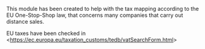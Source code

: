 This module has been created to help with the tax mapping according to
the EU One-Stop-Shop law, that concerns many companies that carry out
distance sales.

EU taxes have been checked in
\<<https://ec.europa.eu/taxation_customs/tedb/vatSearchForm.html>\>
